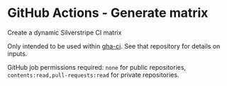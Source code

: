# GitHub Actions - Generate matrix

Create a dynamic Silverstripe CI matrix

Only intended to be used within [gha-ci](https://github.com/silverstripe/gha-ci). See that repository for details on inputs.

GitHub job permissions required: `none` for public repositories, `contents:read,pull-requests:read` for private repositories.
